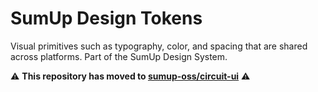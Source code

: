 # SumUp Design Tokens

Visual primitives such as typography, color, and spacing that are shared across platforms. Part of the SumUp Design System.

⚠️ **This repository has moved to [sumup-oss/circuit-ui](https://github.com/sumup-oss/circuit-ui/blob/main/packages/design-tokens)** ⚠️
